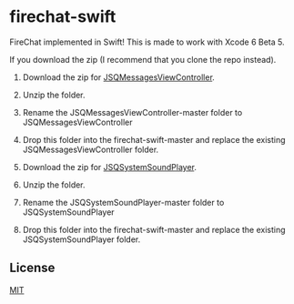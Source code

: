 firechat-swift
==============

FireChat implemented in Swift! This is made to work with Xcode 6 Beta 5.

If you download the zip (I recommend that you clone the repo instead).

1. Download the zip for [JSQMessagesViewController](https://github.com/katfang/JSQMessagesViewController).

2. Unzip the folder.

3. Rename the JSQMessagesViewController-master folder to JSQMessagesViewController 

4. Drop this folder into the firechat-swift-master and replace the existing JSQMessagesViewController folder.

5. Download the zip for [JSQSystemSoundPlayer](https://github.com/katfang/JSQSystemSoundPlayer).

6. Unzip the folder.

7. Rename the JSQSystemSoundPlayer-master folder to JSQSystemSoundPlayer 

8. Drop this folder into the firechat-swift-master and replace the existing JSQSystemSoundPlayer folder.


License
-------
[MIT](http://firebase.mit-license.org)
